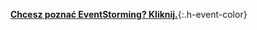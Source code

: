 **[Chcesz poznać EventStorming? Kliknij.](https://szkolaeventstormingu.pl)**{:.h-event-color}

<!---
----
<div class="affiliation" markdown="1">
Chcesz się dowiedzieć jak:
* Ustalić własne cele?
* Rozbić na trzy poziomy?
* Rozpocząć realizację?
* Automatyzować całość?
* Dołączyć do niesamowitej społeczności kursantów i absolwentów?

**Zerknij na [Kurs Zbuduj Swoje Trzy Poziomy]**{:.h-4}

Jestem absolwentem kursu, i mam dla Ciebie **20%** kod rabatowy: **AFF0320**{:.color_1}.
Coś dla Ciebie i dla Mnie z afiliacji.
</div>
-->
